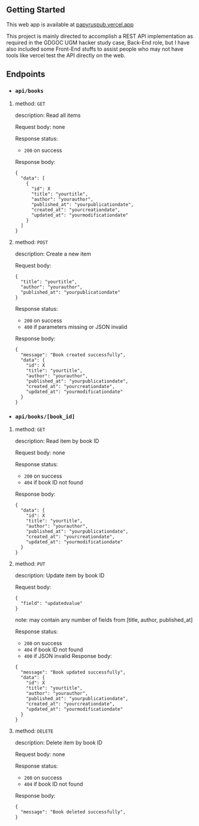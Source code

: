 ## Getting Started

This web app is available at [papyruspub.vercel.app](https://papyruspub.vercel.app)

This project is mainly directed to accomplish a REST API implementation as required in the GDGOC UGM hacker study case, Back-End role, but I have also included some Front-End stuffs to assist people who may not have tools like vercel test the API directly on the web.
 
## Endpoints

- ### ```api/books```

1. method: ```GET```  
  
   description: Read all items
  
   Request body: none

   Response status:
   - ```200``` on success
  
   Response body:
   ```
   {
     "data": [
       {
         "id": X
         "title": "yourtitle",
         "author": "yourauthor",
         "published_at": "yourpublicationdate",
         "created_at": "yourcreationdate",
         "updated_at": "yourmodificationdate"
       }
     ]
   }
    ```  
  
2. method: ```POST```

   description: Create a new item
   
   Request body:
   ```
   {
     "title": "yourtitle",
     "author": "yourauthor",
     "published_at": "yourpublicationdate"
   }
   ```
   
   Response status:
   - ```200``` on success
   - ```400``` if parameters missing or JSON invalid
  
   Response body:
   ```
   {
     "message": "Book created successfully",
     "data": {
       "id": X
       "title": "yourtitle",
       "author": "yourauthor",
       "published_at": "yourpublicationdate",
       "created_at": "yourcreationdate",
       "updated_at": "yourmodificationdate"
     }
   }
    ```

   
-   ###  ```api/books/[book_id]```

1. method: ```GET```

   description: Read item by book ID
   
   Request body: none
   
   Response status:
   - ```200``` on success
   - ```404``` if book ID not found
  
   Response body:
   ```
   {
     "data": {
       "id": X
       "title": "yourtitle",
       "author": "yourauthor",
       "published_at": "yourpublicationdate",
       "created_at": "yourcreationdate",
       "updated_at": "yourmodificationdate"
     }
   }
    ```  
  
2. method: ```PUT```  
  
   description: Update item by book ID  
  
   Request body:
   ```
   {
     "field": "updatedvalue"
   }
   ```
   note: may contain any number of fields from \[title, author, published_at\]  
  
   Response status:
   - ```200``` on success
   - ```404``` if book ID not found
   - ```400``` if JSON invalid
   Response body:
   ```
   {
     "message": "Book updated successfully",
     "data": {
       "id": X
       "title": "yourtitle",
       "author": "yourauthor",
       "published_at": "yourpublicationdate",
       "created_at": "yourcreationdate",
       "updated_at": "yourmodificationdate"
     }
   }
    ```

3. method: ```DELETE```  
  
   description: Delete item by book ID
  
   Request body: none
  
   Response status:
   - ```200``` on success
   - ```404``` if book ID not found
  
   Response body:
   ```
   {
     "message": "Book deleted successfully",
   }
    ```  
